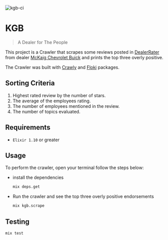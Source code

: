 ![kgb-ci](https://github.com/lucaslvs/kgb/workflows/kgb-ci/badge.svg?branch=master)

# KGB

> A Dealer for The People

This project is a Crawler that scrapes some reviews posted in [DealerRater](https://www.dealerrater.com/) from dealer [McKaig Chevrolet Buick](https://www.mckaig.net/) and prints the top three overly positive.

The Crawler was built with [Crawly](https://github.com/oltarasenko/crawly) and [Floki](https://github.com/philss/floki) packages.

## Sorting Criteria

1. Highest rated review by the number of stars.
2. The average of the employees rating.
3. The number of employees mentioned in the review.
4. The number of topics evaluated.

## Requirements

- `Elixir 1.10` or greater

## Usage

To perform the crawler, open your terminal follow the steps below:

- install the dependencies

  ```sh
  mix deps.get
  ```

- Run the crawler and see the top three overly positive endorsements

  ```sh
  mix kgb.scrape
  ```

## Testing

```sh
mix test
```
